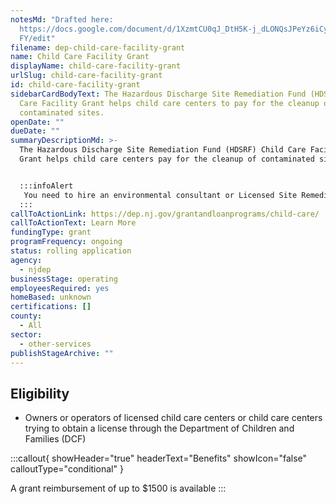 ```yaml
---
notesMd: "Drafted here:
  https://docs.google.com/document/d/1XzmtCU0qJ_DtH5K-j_dLONQsJPeYz6iCyJumQLKDu\
  FY/edit"
filename: dep-child-care-facility-grant
name: Child Care Facility Grant
displayName: child-care-facility-grant
urlSlug: child-care-facility-grant
id: child-care-facility-grant
sidebarCardBodyText: The Hazardous Discharge Site Remediation Fund (HDSRF) Child
  Care Facility Grant helps child care centers to pay for the cleanup of
  contaminated sites.
openDate: ""
dueDate: ""
summaryDescriptionMd: >-
  The Hazardous Discharge Site Remediation Fund (HDSRF) Child Care Facility
  Grant helps child care centers pay for the cleanup of contaminated sites.


  :::infoAlert 
   You need to hire an environmental consultant or Licensed Site Remediation Professional to complete a Preliminary Assessment Report. See the [instructions](https://dep.nj.gov/wp-content/uploads/srp/preliminary_assessment_report_ins_online.pdf?version_1_3) for more information.
  :::
callToActionLink: https://dep.nj.gov/grantandloanprograms/child-care/
callToActionText: Learn More
fundingType: grant
programFrequency: ongoing
status: rolling application
agency:
  - njdep
businessStage: operating
employeesRequired: yes
homeBased: unknown
certifications: []
county:
  - All
sector:
  - other-services
publishStageArchive: ""
---
```

## Eligibility
- Owners or operators of licensed child care centers or child care centers trying to obtain a license through the Department of Children and Families (DCF)

:::callout{ showHeader="true" headerText="Benefits" showIcon="false" calloutType="conditional" }

A grant reimbursement of up to $1500 is available 
:::
